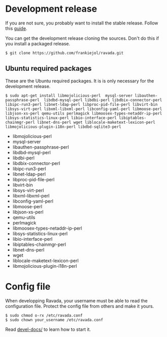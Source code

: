 # Development release

If you are not sure, you probably want to install the stable release.
Follow this [guide](https://github.com/frankiejol/ravada/blob/master/docs/INSTALL.md).

You can get the development release cloning the sources. Don't do this if you install
a packaged release.

    $ git clone https://github.com/frankiejol/ravada.git

## Ubuntu required packages

These are the Ubuntu required packages. It is is only necessary for the
development release.

    $ sudo apt-get install libmojolicious-perl  mysql-server libauthen-passphrase-perl  libdbd-mysql-perl libdbi-perl libdbix-connector-perl libipc-run3-perl libnet-ldap-perl libproc-pid-file-perl libvirt-bin libsys-virt-perl libxml-libxml-perl libconfig-yaml-perl libmoose-perl libjson-xs-perl qemu-utils perlmagick libmoosex-types-netaddr-ip-perl libsys-statistics-linux-perl libio-interface-perl libiptables-chainmgr-perl libnet-dns-perl wget liblocale-maketext-lexicon-perl libmojolicious-plugin-i18n-perl libdbd-sqlite3-perl

- libmojolicious-perl
- mysql-server
- libauthen-passphrase-perl
- libdbd-mysql-perl
- libdbi-perl
- libdbix-connector-perl
- libipc-run3-perl
- libnet-ldap-perl
- libproc-pid-file-perl
- libvirt-bin
- libsys-virt-perl
- libxml-libxml-perl
- libconfig-yaml-perl
- libmoose-perl
- libjson-xs-perl
- qemu-utils
- perlmagick
- libmoosex-types-netaddr-ip-perl
- libsys-statistics-linux-perl
- libio-interface-perl
- libiptables-chainmgr-perl
- libnet-dns-perl
- wget
- liblocale-maketext-lexicon-perl
- libmojolicious-plugin-i18n-perl


# Config file
When developping Ravada, your username must be able to read the configuration file. Protect the config file from others and make it yours.

    $ sudo chmod o-rx /etc/ravada.conf
    $ sudo chown your_username /etc/ravada.conf

Read [devel-docs/](https://github.com/frankiejol/ravada/blob/master/devel-docs/) to learn how to start it.

